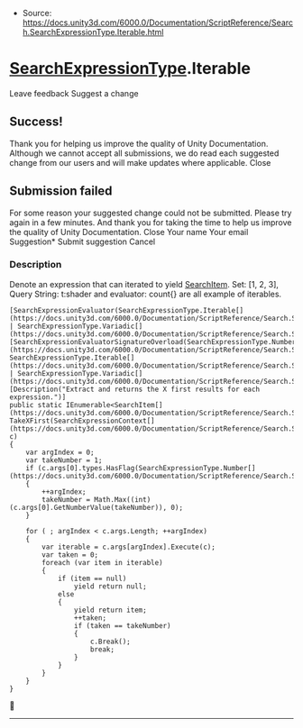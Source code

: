 * Source: https://docs.unity3d.com/6000.0/Documentation/ScriptReference/Search.SearchExpressionType.Iterable.html

#  [SearchExpressionType](https://docs.unity3d.com/6000.0/Documentation/ScriptReference/Search.SearchExpressionType.html).Iterable
Leave feedback
Suggest a change
## Success!
Thank you for helping us improve the quality of Unity Documentation. Although we cannot accept all submissions, we do read each suggested change from our users and will make updates where applicable.
Close
## Submission failed
For some reason your suggested change could not be submitted. Please <a>try again</a> in a few minutes. And thank you for taking the time to help us improve the quality of Unity Documentation.
Close
Your name Your email Suggestion* Submit suggestion
Cancel
### Description
Denote an expression that can iterated to yield [SearchItem](https://docs.unity3d.com/6000.0/Documentation/ScriptReference/Search.SearchItem.html). Set: [1, 2, 3], Query String: t:shader and evaluator: count{} are all example of iterables.
```
[SearchExpressionEvaluator(SearchExpressionType.Iterable[](https://docs.unity3d.com/6000.0/Documentation/ScriptReference/Search.SearchExpressionType.Iterable.html) | SearchExpressionType.Variadic[](https://docs.unity3d.com/6000.0/Documentation/ScriptReference/Search.SearchExpressionType.Variadic.html))]
[SearchExpressionEvaluatorSignatureOverload(SearchExpressionType.Number[](https://docs.unity3d.com/6000.0/Documentation/ScriptReference/Search.SearchExpressionType.Number.html), SearchExpressionType.Iterable[](https://docs.unity3d.com/6000.0/Documentation/ScriptReference/Search.SearchExpressionType.Iterable.html) | SearchExpressionType.Variadic[](https://docs.unity3d.com/6000.0/Documentation/ScriptReference/Search.SearchExpressionType.Variadic.html))]
[Description("Extract and returns the X first results for each expression.")]
public static IEnumerable<SearchItem[](https://docs.unity3d.com/6000.0/Documentation/ScriptReference/Search.SearchItem.html)> TakeXFirst(SearchExpressionContext[](https://docs.unity3d.com/6000.0/Documentation/ScriptReference/Search.SearchExpressionContext.html) c)
{
    var argIndex = 0;
    var takeNumber = 1;
    if (c.args[0].types.HasFlag(SearchExpressionType.Number[](https://docs.unity3d.com/6000.0/Documentation/ScriptReference/Search.SearchExpressionType.Number.html)))
    {
        ++argIndex;
        takeNumber = Math.Max((int)(c.args[0].GetNumberValue(takeNumber)), 0);
    }

    for ( ; argIndex < c.args.Length; ++argIndex)
    {
        var iterable = c.args[argIndex].Execute(c);
        var taken = 0;
        foreach (var item in iterable)
        {
            if (item == null)
                yield return null;
            else
            {
                yield return item;
                ++taken;
                if (taken == takeNumber)
                {
                    c.Break();
                    break;
                }
            }
        }
    }
}

```

* * *
